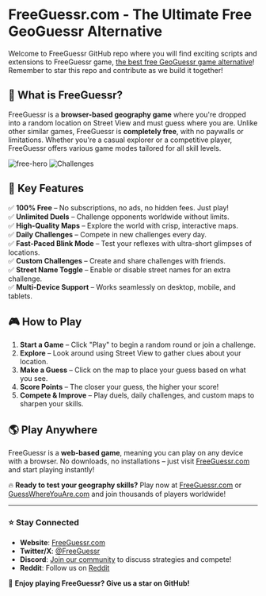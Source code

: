 # FreeGuessr.com - The Ultimate Free GeoGuessr Alternative
Welcome to FreeGuessr GitHub repo where you will find exciting scripts and extensions to FreeGuessr game, [the best free GeoGuessr game alternative](https://FreeGuessr.com)! Remember to star this repo and contribute as we build it together!

## 🎯 What is FreeGuessr?
FreeGuessr is a **browser-based geography game** where you're dropped into a random location on Street View and must guess where you are. Unlike other similar games, FreeGuessr is **completely free**, with no paywalls or limitations. Whether you're a casual explorer or a competitive player, FreeGuessr offers various game modes tailored for all skill levels.

![free-hero](https://github.com/user-attachments/assets/3e333b18-f2f6-4b20-abf1-aed5f1206b99)
![Challenges](https://github.com/user-attachments/assets/b93dd718-7875-4c7d-a3bb-0defa404da90)


## 🚀 Key Features
✅ **100% Free** – No subscriptions, no ads, no hidden fees. Just play!  
✅ **Unlimited Duels** – Challenge opponents worldwide without limits.  
✅ **High-Quality Maps** – Explore the world with crisp, interactive maps.  
✅ **Daily Challenges** – Compete in new challenges every day.  
✅ **Fast-Paced Blink Mode** – Test your reflexes with ultra-short glimpses of locations.  
✅ **Custom Challenges** – Create and share challenges with friends.  
✅ **Street Name Toggle** – Enable or disable street names for an extra challenge.  
✅ **Multi-Device Support** – Works seamlessly on desktop, mobile, and tablets.  

## 🎮 How to Play
1. **Start a Game** – Click "Play" to begin a random round or join a challenge.
2. **Explore** – Look around using Street View to gather clues about your location.
3. **Make a Guess** – Click on the map to place your guess based on what you see.
4. **Score Points** – The closer your guess, the higher your score!
5. **Compete & Improve** – Play duels, daily challenges, and custom maps to sharpen your skills.

## 🌎 Play Anywhere
FreeGuessr is a **web-based game**, meaning you can play on any device with a browser. No downloads, no installations – just visit [FreeGuessr.com](https://FreeGuessr.com) and start playing instantly!

🔥 **Ready to test your geography skills?** Play now at [FreeGuessr.com](https://FreeGuessr.com) or [GuessWhereYouAre.com](https://GuessWhereYouAre.com) and join thousands of players worldwide!

---
### ⭐ Stay Connected
- **Website**: [FreeGuessr.com](https://FreeGuessr.com)
- **Twitter/X**: [@FreeGuessr](https://x.com/GuessWhereYouR)
- **Discord**: [Join our community](https://discord.gg/xaVyeAPMXz) to discuss strategies and compete!
- **Reddit**: Follow us on [Reddit](https://www.reddit.com/r/GuessWhereYouAre/)

🚀 **Enjoy playing FreeGuessr? Give us a star on GitHub!**

